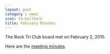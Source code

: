 ```yaml
---
layout: post
category : news
icon: fa-bullhorn
title: February Minutes
---
```

The Rock Tri Club board met on February 2, 2015. 

Here are the [meeting minutes](/files/RTCFebruary2015MeetingMinutes.pdf).
